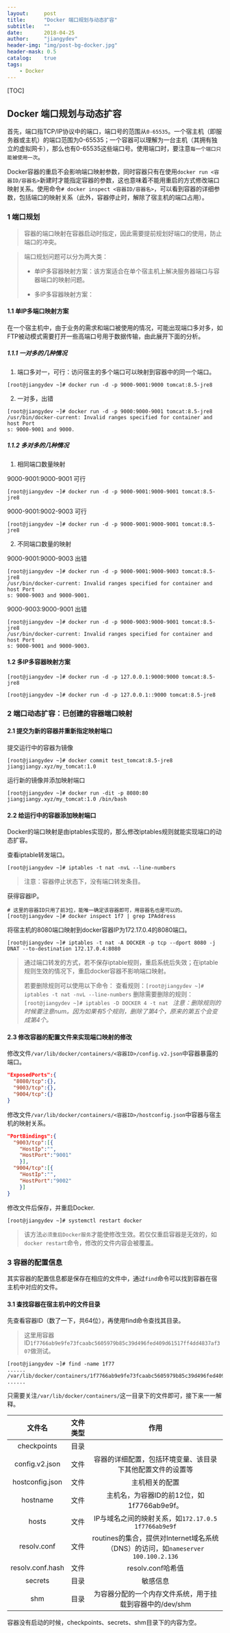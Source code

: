 ```yaml
---
layout:     post
title:      "Docker 端口规划与动态扩容"
subtitle:   ""
date:       2018-04-25
author:     "jiangydev"
header-img: "img/post-bg-docker.jpg"
header-mask: 0.5
catalog:    true
tags:
    - Docker
---
```


[TOC]

## Docker 端口规划与动态扩容

首先，端口指TCP/IP协议中的端口，端口号的范围从`0-65535`。一个宿主机（即服务器或主机）的端口范围为0-65535；一个容器可以理解为一台主机（其拥有独立的虚拟网卡），那么也有0-65535这些端口号。使用端口时，要注意`每一个端口只能被使用一次`。

Docker容器的重启不会影响端口映射参数，同时容器只有在使用`docker run <容器ID/容器名>`新建时才能指定容器的参数，这也意味着不能用重启的方式修改端口映射关系。使用命令`# docker inspect <容器ID/容器名>`，可以看到容器的详细参数，包括端口的映射关系（此外，容器停止时，解除了宿主机的端口占用）。

### 1 端口规划

> 容器的端口映射在容器启动时指定，因此需要提前规划好端口的使用，防止端口的冲突。

> 端口规划问题可以分为两大类：
>
> * 单IP多容器映射方案：该方案适合在单个宿主机上解决服务器端口与容器端口的映射问题。
>
> * 多IP多容器映射方案：

#### 1.1 单IP多端口映射方案

在一个宿主机中，由于业务的需求和端口被使用的情况，可能出现端口多对多，如FTP被动模式需要打开一些高端口号用于数据传输，由此展开下面的分析。

##### 1.1.1 一对多的几种情况

1. 端口多对一，可行：访问宿主的多个端口可以映射到容器中的同一个端口。

  ```
  [root@jiangydev ~]# docker run -d -p 9000-9001:9000 tomcat:8.5-jre8
  ```

2. 一对多，出错

  ```
  [root@jiangydev ~]# docker run -d -p 9000:9000-9001 tomcat:8.5-jre8
  /usr/bin/docker-current: Invalid ranges specified for container and host Port
  s: 9000-9001 and 9000.
  ```

##### 1.1.2 多对多的几种情况

1. 相同端口数量映射

  9000-9001:9000-9001 可行

  ```
  [root@jiangydev ~]# docker run -d -p 9000-9001:9000-9001 tomcat:8.5-jre8
  ```

  9000-9001:9002-9003 可行

  ```
  [root@jiangydev ~]# docker run -d -p 9000-9001:9000-9001 tomcat:8.5-jre8
  ```

2. 不同端口数量的映射

  9000-9001:9000-9003 出错

  ```
  [root@jiangydev ~]# docker run -d -p 9000-9001:9000-9003 tomcat:8.5-jre8
  /usr/bin/docker-current: Invalid ranges specified for container and host Port
  s: 9000-9003 and 9000-9001.
  ```

  9000-9003:9000-9001 出错

  ```
  [root@jiangydev ~]# docker run -d -p 9000-9003:9000-9001 tomcat:8.5-jre8
  /usr/bin/docker-current: Invalid ranges specified for container and host Port
  s: 9000-9001 and 9000-9003.
  ```

#### 1.2 多IP多容器映射方案

  ```
  [root@jiangydev ~]# docker run -d -p 127.0.0.1:9000:9000 tomcat:8.5-jre8
  ```

  ```
  [root@jiangydev ~]# docker run -d -p 127.0.0.1::9000 tomcat:8.5-jre8
  ```

### 2 端口动态扩容：已创建的容器端口映射

#### 2.1 提交为新的容器并重新指定映射端口

  提交运行中的容器为镜像

  ```
  [root@jiangydev ~]# docker commit test_tomcat:8.5-jre8 jiangjiangy.xyz/my_tomcat:1.0
  ```

  运行新的镜像并添加映射端口

  ```
  [root@jiangydev ~]# docker run -dit -p 8080:80  jiangjiangy.xyz/my_tomcat:1.0 /bin/bash
  ```

#### 2.2 给运行中的容器添加映射端口

  Docker的端口映射是由iptables实现的，那么修改iptables规则就能实现端口的动态扩容。

  查看iptable转发端口。

  ```
  [root@jiangydev ~]# iptables -t nat -nvL --line-numbers
  ```

  > 注意：容器停止状态下，没有端口转发条目。

  获得容器IP。

  ```
  # 这里的容器ID只用了前3位，能唯一确定该容器即可，用容器名也是可以的。
  [root@jiangydev ~]# docker inspect 1f7 | grep IPAddress
  ```

  将宿主机的8080端口映射到docker容器IP为172.17.0.4的8080端口。

  ```
  [root@jiangydev ~]# iptables -t nat -A DOCKER -p tcp --dport 8080 -j DNAT --to-destination 172.17.0.4:8080
  ```

  > 通过端口转发的方式，若不保存iptable规则，重启系统后失效；在iptable规则生效的情况下，重启docker容器不影响端口映射。
  >
  > 若要删除规则可以使用以下命令：
  > 查看规则：`[root@jiangydev ~]# iptables -t nat -nvL --line-numbers`
  > 删除需要删除的规则：`[root@jiangydev ~]# iptables -D DOCKER 4 -t nat `
  > *注意：删除规则的时候要注意num。因为如果有5个规则，删除了第4个，原来的第五个会变成第4个。*

#### 2.3 修改容器的配置文件来实现端口映射的修改

  修改文件`/var/lib/docker/containers/<容器ID>/config.v2.json`中容器暴露的端口。

  ```json
  "ExposedPorts":{
    "8080/tcp":{},
    "9003/tcp":{},
    "9004/tcp":{}
  }
  ```

  修改文件`/var/lib/docker/containers/<容器ID>/hostconfig.json`中容器与宿主机的映射关系。

  ```json
  "PortBindings":{
    "9003/tcp":[{
      "HostIp":"",
      "HostPort":"9001"
      }],
    "9004/tcp":[{
      "HostIp":"",
      "HostPort":"9002"
      }]
  }
  ```

  修改文件后保存，并重启Docker.

  ```
  [root@jiangydev ~]# systemctl restart docker
  ```

  > 该方法`必须重启Docker服务`才能使修改生效。若仅仅重启容器是无效的，如`docker restart`命令，修改的文件内容会被覆盖。

### 3 容器的配置信息

其实容器的配置信息都是保存在相应的文件中，通过`find`命令可以找到容器在宿主机中对应的文件。

#### 3.1 查找容器在宿主机中的文件目录

  先查看容器ID（数了一下，共64位），再使用find命令查找其目录。

  > 这里用容器ID`1f7766ab9e9fe73fcaabc5605979b85c39d496fed409d61517ff4dd4837af307`做测试。

  ```
  [root@jiangydev ~]# find -name 1f77
  ......
  /var/lib/docker/containers/1f7766ab9e9fe73fcaabc5605979b85c39d496fed409d61517ff4dd4837af307
  ......
  ```

  只需要关注`/var/lib/docker/containers/`这一目录下的文件即可，接下来一一解释。

|文件名|文件类型|作用|
|:---:|:---:|:---:|
|checkpoints|目录||
|config.v2.json|文件|容器的详细配置，包括环境变量、该目录下其他配置文件的设置等|
|hostconfig.json|文件|主机相关的配置|
|hostname|文件|主机名，为容器ID的前12位，如1f7766ab9e9f。|
|hosts|文件|IP与域名之间的映射关系，如`172.17.0.5    1f7766ab9e9f`|
|resolv.conf|文件|routines的集合，提供对Internet域名系统（DNS）的访问，如`nameserver 100.100.2.136`|
|resolv.conf.hash|文件|resolv.conf哈希值|
|secrets|目录|敏感信息|
|shm|目录|为容器分配的一个内存文件系统，用于挂载到容器中的/dev/shm|

 容器没有启动的时候，checkpoints、secrets、shm目录下的内容为空。
